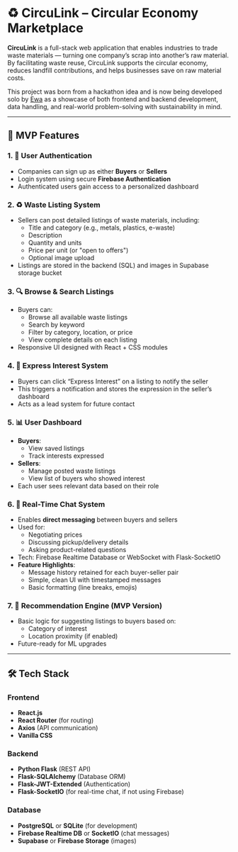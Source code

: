 # ♻️ CircuLink – Circular Economy Marketplace

**CircuLink** is a full-stack web application that enables industries to trade waste materials — turning one company’s scrap into another’s raw material. By facilitating waste reuse, CircuLink supports the circular economy, reduces landfill contributions, and helps businesses save on raw material costs.

This project was born from a hackathon idea and is now being developed solo by [Ewa](https://github.com/ewa-edun) as a showcase of both frontend and backend development, data handling, and real-world problem-solving with sustainability in mind.

---

## 🚀 MVP Features

### 1. 🔐 **User Authentication**
- Companies can sign up as either **Buyers** or **Sellers**
- Login system using secure **Firebase Authentication**
- Authenticated users gain access to a personalized dashboard

### 2. ♻️ **Waste Listing System**
- Sellers can post detailed listings of waste materials, including:
  - Title and category (e.g., metals, plastics, e-waste)
  - Description
  - Quantity and units
  - Price per unit (or "open to offers")
  - Optional image upload
- Listings are stored in the backend (SQL) and images in Supabase storage bucket

### 3. 🔍 **Browse & Search Listings**
- Buyers can:
  - Browse all available waste listings
  - Search by keyword
  - Filter by category, location, or price
  - View complete details on each listing
- Responsive UI designed with React + CSS modules

### 4. 📩 **Express Interest System**
- Buyers can click “Express Interest” on a listing to notify the seller
- This triggers a notification and stores the expression in the seller’s dashboard
- Acts as a lead system for future contact

### 5. 📊 **User Dashboard**
- **Buyers**: 
  - View saved listings
  - Track interests expressed
- **Sellers**:
  - Manage posted waste listings
  - View list of buyers who showed interest
- Each user sees relevant data based on their role

### 6. 💬 **Real-Time Chat System**
- Enables **direct messaging** between buyers and sellers
- Used for:
  - Negotiating prices
  - Discussing pickup/delivery details
  - Asking product-related questions
- Tech: Firebase Realtime Database or WebSocket with Flask-SocketIO
- **Feature Highlights**:
  - Message history retained for each buyer-seller pair
  - Simple, clean UI with timestamped messages
  - Basic formatting (line breaks, emojis)

### 7. 🧠 **Recommendation Engine (MVP Version)**
- Basic logic for suggesting listings to buyers based on:
  - Category of interest
  - Location proximity (if enabled)
- Future-ready for ML upgrades

---

## 🛠️ Tech Stack

### Frontend
- **React.js**
- **React Router** (for routing)
- **Axios** (API communication)
- **Vanilla CSS**

### Backend
- **Python Flask** (REST API)
- **Flask-SQLAlchemy** (Database ORM)
- **Flask-JWT-Extended** (Authentication)
- **Flask-SocketIO** (for real-time chat, if not using Firebase)

### Database
- **PostgreSQL** or **SQLite** (for development)
- **Firebase Realtime DB** or **SocketIO** (chat messages)
- **Supabase** or **Firebase Storage** (images)

